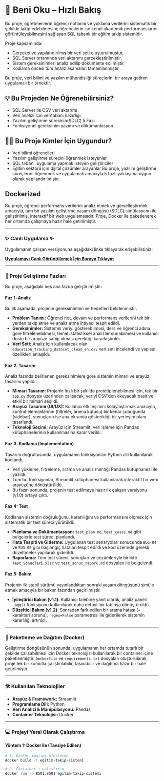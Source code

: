 # 📘 Beni Oku – Hızlı Bakış

Bu proje, öğretmenlerin öğrenci notlarını ve yoklama verilerini sistematik bir şekilde takip edebilmesini; öğrencilerin ise kendi akademik performanslarını görüntüleyebilmesini sağlayan SQL tabanlı bir eğitim takip sistemidir.

Proje kapsamında:
- Gerçekçi ve yapılandırılmış bir veri seti oluşturulmuştur,
- SQL Server ortamında veri aktarımı gerçekleştirilmiştir,
- Sistem gereksinimleri analiz edilip dokümante edilmiştir,
- Kodlama öncesi tüm analiz aşamaları tamamlanmıştır.

Bu proje, veri bilimi ve yazılım mühendisliği süreçlerini bir araya getiren uygulamalı bir örnektir.
## 💡 Bu Projeden Ne Öğrenebilirsiniz?

- SQL Server ile CSV veri aktarımı
- Veri analizi için veritabanı hazırlığı
- Yazılım geliştirme sürecinin(SDLC) 5 Fazı
- Fonksiyonel gereksinim yazımı ve dökümantasyon
## 👨‍💻 Bu Proje Kimler İçin Uygundur?

- Veri bilimi öğrencileri
- Yazılım geliştirme sürecini öğrenmek isteyenler
- SQL tabanlı uygulama yapmak isteyen geliştiriciler
- Eğitim sektörü için dijital çözümler arayanlar                                                                                                                                                                                                                                                                                                                                                                                            Bu proje, yazılım geliştirme süreçlerini öğrenmek ve uygulamak amacıyla 5 fazlı yaklaşıma uygun olarak yapılandırılmıştır.
## Dockerized
Bu proje, öğrenci performans verilerini analiz etmek ve görselleştirmek amacıyla, tam bir yazılım geliştirme yaşam döngüsü (SDLC) simülasyonu ile geliştirilmiş, interaktif bir web uygulamasıdır. Proje, Docker ile paketlenerek her ortamda çalışmaya hazır hale getirilmiştir.

---

### ✨ Canlı Uygulama ✨

Uygulamanın çalışan versiyonuna aşağıdaki linke tıklayarak erişebilirsiniz:

**[Uygulamayı Canlı Görüntülemek İçin Buraya Tıklayın](https://lenakeskin-veri-tabanli-egitim-takip-sistemi--app-n885b1.streamlit.app/)**

---

### 🔄 Proje Geliştirme Fazları

Bu proje, aşağıdaki beş ana fazda geliştirilmiştir:

#### **Faz 1: Analiz**
Bu ilk aşamada, projenin gereksinimleri ve hedefleri belirlenmiştir.
*   **Problem Tanımı:** Öğrenci not, devam ve performans verilerini tek bir yerden takip etme ve analiz etme ihtiyacı tespit edildi.
*   **Gereksinimler:** Sistemin veriyi gösterebilmesi, ders ve öğrenci adına göre filtrelenebilmesi, temel istatistiksel analizler sunabilmesi ve kullanıcı dostu bir arayüze sahip olması gerektiği kararlaştırıldı.
*   **Veri Seti:** Analiz için kullanılacak olan `education_tracking_dataset_clean_en.csv` veri seti incelendi ve yapısal özellikleri anlaşıldı.

#### **Faz 2: Tasarım**
Analiz fazında belirlenen gereksinimlere göre sistemin mimari ve arayüz tasarımı yapıldı.
*   **Mimari Tasarım:** Projenin hızlı bir şekilde prototiplenebilmesi için, tek bir `app.py` dosyası üzerinden çalışacak, veriyi CSV'den okuyacak basit ve etkili bir mimari seçildi.
*   **Arayüz Tasarımı (UI/UX):** Kullanıcı etkileşimini kolaylaştırmak amacıyla, kontrol elemanlarının (filtreler, arama kutusu) bir kenar çubuğunda (sidebar), sonuçların ise ana ekranda gösterildiği bir yerleşim planı tasarlandı.
*   **Teknoloji Seçimi:** Arayüz için Streamlit, veri işleme için Pandas kütüphanelerinin kullanılmasına karar verildi.

#### **Faz 3: Kodlama (Implementation)**
Tasarım doğrultusunda, uygulamanın fonksiyonları Python dili kullanılarak kodlandı.
*   Veri yükleme, filtreleme, arama ve analiz mantığı Pandas kütüphanesi ile yazıldı.
*   Tüm bu fonksiyonlar, Streamlit kütüphanesi kullanılarak interaktif bir web arayüzüne dönüştürüldü.
*   Bu fazın sonunda, projenin test edilmeye hazır ilk çalışan versiyonu (v1.0) ortaya çıktı.

#### **Faz 4: Test**
Kodlanan sistemin doğruluğunu, kararlılığını ve performansını ölçmek için sistematik bir test süreci yürütüldü.
*   **Planlama ve Dokümantasyon:** `test_plan.md`, `test_cases.md` gibi belgelerle test süreci planlandı.
*   **Hata Tespiti ve Giderme:** Uygulanan test senaryoları sonucunda `BUG-04` ve `BUG-05` gibi başlangıç hataları tespit edildi ve kod üzerinde gerekli düzeltmeler yapılarak giderildi.
*   **Raporlama:** Tüm test süreci, sonuçları ve çözümleriyle birlikte `Test_Sonuclari.xlsx` ve `test_sonuc_raporu.md` dosyaları ile belgelendi.

#### **Faz 5: Bakım**
Projenin ilk stabil sürümü yayınlandıktan sonraki yaşam döngüsünü simüle etmek amacıyla bir bakım fazından geçirilmiştir.
*   **İyileştirici Bakım (v1.1):** Kullanıcı talebine yanıt olarak, analiz paneli `.agg()` fonksiyonu kullanılarak daha detaylı bir tabloya dönüştürüldü.
*   **Düzeltici Bakım (v1.2):** Sonradan fark edilen bir arama hatası (`+` karakteri sorunu), `regex=False` parametresi ile giderilerek sistemin kararlılığı artırıldı.

---

### 🐳 Paketleme ve Dağıtım (Docker)

Geliştirme döngüsünün sonunda, uygulamanın her ortamda tutarlı bir şekilde çalışabilmesi için Docker teknolojisi kullanılarak bir container içine paketlenmiştir. `Dockerfile` ve `requirements.txt` dosyaları oluşturularak, proje tek bir komutla çalıştırılabilir, taşınabilir ve dağıtıma hazır bir hale getirilmiştir.

---

### 🛠️ Kullanılan Teknolojiler

*   **Arayüz & Framework:** Streamlit
*   **Programlama Dili:** Python
*   **Veri Analizi & Manipülasyonu:** Pandas
*   **Container Teknolojisi:** Docker

---

### 💻 Projeyi Yerel Olarak Çalıştırma

#### **Yöntem 1: Docker ile (Tavsiye Edilen)**
```bash
# 1. Docker imajını oluşturun
docker build -t egitim-takip-sistemi .

# 2. Container'ı çalıştırın
docker run -p 8501:8501 egitim-takip-sistemi
